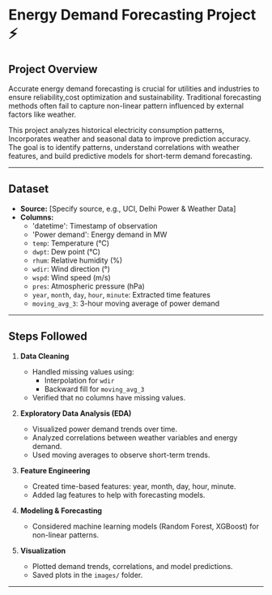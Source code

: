 # Energy Demand Forecasting Project ⚡

## Project Overview
Accurate energy demand  forecasting is crucial for utilities and industries to ensure reliability,cost optimization and sustainability. Traditional forecasting methods often fail to capture non-linear pattern influenced 
by external factors like weather.

This project analyzes historical electricity consumption patterns, Incorporates weather and seasonal data to improve prediction accuracy.
The goal is to identify patterns, understand correlations with weather features, and build predictive models for short-term demand forecasting.

---
## Dataset
- **Source:** [Specify source, e.g., UCI, Delhi Power & Weather Data]  
- **Columns:**
  - 'datetime': Timestamp of observation
  - 'Power demand': Energy demand in MW
  - `temp`: Temperature (°C)
  - `dwpt`: Dew point (°C)
  - `rhum`: Relative humidity (%)
  - `wdir`: Wind direction (°)
  - `wspd`: Wind speed (m/s)
  - `pres`: Atmospheric pressure (hPa)
  - `year`, `month`, `day`, `hour`, `minute`: Extracted time features
  - `moving_avg_3`: 3-hour moving average of power demand

---

## Steps Followed

1. **Data Cleaning**
   - Handled missing values using:
     - Interpolation for `wdir`
     - Backward fill for `moving_avg_3`
   - Verified that no columns have missing values.

2. **Exploratory Data Analysis (EDA)**
   - Visualized power demand trends over time.
   - Analyzed correlations between weather variables and energy demand.
   - Used moving averages to observe short-term trends.

3. **Feature Engineering**
   - Created time-based features: year, month, day, hour, minute.
   - Added lag features to help with forecasting models.

4. **Modeling & Forecasting**
   - Considered machine learning models (Random Forest, XGBoost) for non-linear patterns.

5. **Visualization**
   - Plotted demand trends, correlations, and model predictions.
   - Saved plots in the `images/` folder.

---

## 

